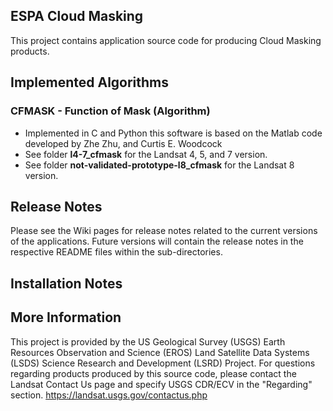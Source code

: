 ## ESPA Cloud Masking

This project contains application source code for producing Cloud Masking
products.

## Implemented Algorithms

### CFMASK - Function of Mask (Algorithm)
* Implemented in C and Python this software is based on the Matlab code
  developed by Zhe Zhu, and Curtis E. Woodcock
* See folder <b>l4-7_cfmask</b> for the Landsat 4, 5, and 7 version.
* See folder <b>not-validated-prototype-l8_cfmask</b> for the Landsat 8
  version.

## Release Notes
Please see the Wiki pages for release notes related to the current versions
of the applications.  Future versions will contain the release notes in the
respective README files within the sub-directories.

## Installation Notes

## More Information
This project is provided by the US Geological Survey (USGS) Earth Resources
Observation and Science (EROS) Land Satellite Data Systems (LSDS) Science
Research and Development (LSRD) Project. For questions regarding products
produced by this source code, please contact the Landsat Contact Us page and
specify USGS CDR/ECV in the "Regarding" section.
https://landsat.usgs.gov/contactus.php 
